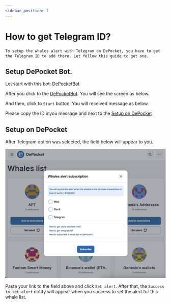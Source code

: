 ```yaml
---
sidebar_position: 1
---
```


# How to get Telegram ID?

```
To setup the whales alert with Telegram on DePocket, you have to get the Telegram ID to add there. Let follow this guide to get one.
```

## Setup DePocket Bot.
Let start with this bot: [DePocketBot](https://t.me/depocketbot)

After you click to the [DePocketBot](https://t.me/depocketbot). You will see the screen as below.

And then, click to `Start` button. You will received message as below.

Please copy the ID inyou message and next to the [Setup on DePocket](##Setup_on_DePocket)

## Setup on DePocket
After Telegram option was selected, the field below will appear to you.

![](../../../static/img/docs/whales/telegram_id_img2.png)

Paste your link to the field above and click `Set alert`.
After that, the `Success to set alert` notify will appear when you success to set the alert for this whale list.